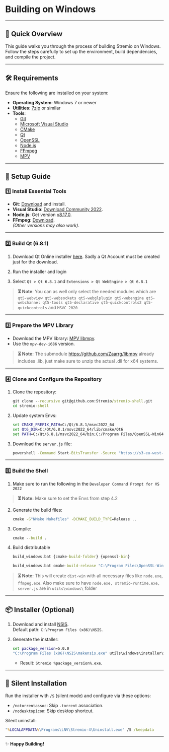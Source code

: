 
# Building on Windows

---

## 🚀 Quick Overview

This guide walks you through the process of building Stremio on Windows. Follow the steps carefully to set up the environment, build dependencies, and compile the project.

---

## 🛠️ Requirements

Ensure the following are installed on your system:

- **Operating System**: Windows 7 or newer
- **Utilities**: [7zip](https://www.7-zip.org/) or similar
- **Tools**:
    - [Git](https://git-scm.com/download/win)
    - [Microsoft Visual Studio](https://visualstudio.microsoft.com/)
    - [CMake](https://cmake.org/)
    - [Qt](https://www.qt.io/)
    - [OpenSSL](https://slproweb.com/products/Win32OpenSSL.html)
    - [Node.js](https://nodejs.org/)
    - [FFmpeg](https://ffmpeg.org/download.html)
    - [MPV](https://sourceforge.net/projects/mpv-player-windows/)

---

## 📂 Setup Guide

### 1️⃣ **Install Essential Tools**
- **Git**: [Download](https://git-scm.com/download/win) and install.
- **Visual Studio**: [Download Community 2022](https://visualstudio.microsoft.com/de/downloads/).
- **Node.js**: Get version [v8.17.0](https://nodejs.org/dist/v8.17.0/win-x86/node.exe).
- **FFmpeg**: [Download](https://ffmpeg.zeranoe.com/builds/win32/static/ffmpeg-3.3.4-win32-static.zip).  
  *(Other versions may also work)*.

---

### 2️⃣ **Build Qt (6.8.1)**


1. Download Qt Online installer [here](https://www.qt.io/download-dev). Sadly a Qt Account must be created just for the download.

2. Run the installer and login

3. Select `Qt > Qt 6.8.1` and `Extensions > Qt WebEngine > Qt 6.8.1`

> **⏳ Note**: You can as well only select the needed modules which are 
> `qt5-webview qt5-websockets qt5-webglplugin qt5-webengine qt5-webchannel qt5-tools qt5-declarative qt5-quickcontrols2 qt5-quickcontrols`
> and `MSVC 2020`
> 
---

### 3️⃣ **Prepare the MPV Library**

- Download the MPV library: [MPV libmpv](https://sourceforge.net/projects/mpv-player-windows/files/libmpv/).
- Use the `mpv-dev-i686` version.
> **⏳ Note:** The submodule https://github.com/Zaarrg/libmpv already includes .lib, just make sure to unzip the actual .dll for x64 systems.
---

### 4️⃣ **Clone and Configure the Repository**

1. Clone the repository:
   ```cmd
   git clone --recursive git@github.com:Stremio/stremio-shell.git
   cd stremio-shell
   ```
2. Update system Envs:
   ```cmd
   set CMAKE_PREFIX_PATH=C:/Qt/6.8.1/msvc2022_64
   set Qt6_DIR=C:/Qt/6.8.1/msvc2022_64/lib/cmake/Qt6
   set PATH=C:/Qt/6.8.1/msvc2022_64/bin;C:/Program Files/OpenSSL-Win64/bin;%PATH%
   ```

3. Download the `server.js` file:
   ```cmd
   powershell -Command Start-BitsTransfer -Source "https://s3-eu-west-1.amazonaws.com/stremio-artifacts/four/v%package_version%/server.js" -Destination server.js
   ```
---

### 5️⃣ **Build the Shell**

1. Make sure to run the following in the `Developer Command Prompt for VS 2022`

> **⏳ Note:** Make sure to set the Envs from step 4.2

2. Generate the build files:
   ```cmd
   cmake -G"NMake Makefiles" -DCMAKE_BUILD_TYPE=Release ..
   ```
3. Compile:
   ```cmd
   cmake --build .
   ```

4. Build distributable
   ```cmd
   build_windows.bat {cmake-build-folder} {openssl-bin}
   
   build_windows.bat cmake-build-release "C:\Program Files\OpenSSL-Win64\bin"
   ```


> **⏳ Note:** This will create `dist-win` with all necessary files like `node.exe`, `ffmpeg.exe`. Also make sure to have `node.exe, stremio-runtime.exe, server.js` are in `utils\windows\` folder
---

## 📦 Installer (Optional)

1. Download and install [NSIS](https://nsis.sourceforge.io/Download).  
   Default path: `C:\Program Files (x86)\NSIS`.

2. Generate the installer:
   ```cmd
   set package_version=5.0.0
   "C:\Program Files (x86)\NSIS\makensis.exe" utils\windows\installer\windows-installer.nsi
   ```
    - Result: `Stremio %package_version%.exe`.

---

## 🔧 Silent Installation

Run the installer with `/S` (silent mode) and configure via these options:

- `/notorrentassoc`: Skip `.torrent` association.
- `/nodesktopicon`: Skip desktop shortcut.

Silent uninstall:
```cmd
"%LOCALAPPDATA%\Programs\LNV\Stremio-4\Uninstall.exe" /S /keepdata
```

---

✨ **Happy Building!**
